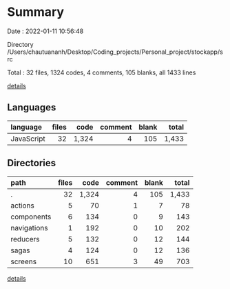 # Summary

Date : 2022-01-11 10:56:48

Directory /Users/chautuananh/Desktop/Coding_projects/Personal_project/stockapp/src

Total : 32 files,  1324 codes, 4 comments, 105 blanks, all 1433 lines

[details](details.md)

## Languages
| language | files | code | comment | blank | total |
| :--- | ---: | ---: | ---: | ---: | ---: |
| JavaScript | 32 | 1,324 | 4 | 105 | 1,433 |

## Directories
| path | files | code | comment | blank | total |
| :--- | ---: | ---: | ---: | ---: | ---: |
| . | 32 | 1,324 | 4 | 105 | 1,433 |
| actions | 5 | 70 | 1 | 7 | 78 |
| components | 6 | 134 | 0 | 9 | 143 |
| navigations | 1 | 192 | 0 | 10 | 202 |
| reducers | 5 | 132 | 0 | 12 | 144 |
| sagas | 4 | 124 | 0 | 12 | 136 |
| screens | 10 | 651 | 3 | 49 | 703 |

[details](details.md)